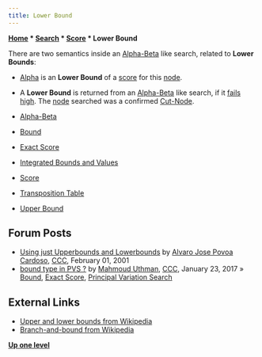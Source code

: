 ```yaml
---
title: Lower Bound
---
```

**[Home](Home "Home") \* [Search](Search "Search") \* [Score](Score "Score") \* Lower Bound**


There are two semantics inside an [Alpha-Beta](Alpha-Beta "Alpha-Beta") like search, related to **Lower Bounds**:



* [Alpha](Alpha "Alpha") is an **Lower Bound** of a [score](Score "Score") for this [node](Node "Node").
* A **Lower Bound** is returned from an [Alpha-Beta](Alpha-Beta "Alpha-Beta") like search, if it [fails high](Fail-High "Fail-High"). The [node](Node "Node") searched was a confirmed [Cut-Node](Node_Types#Cut-Nodes "Node Types").





* [Alpha-Beta](Alpha-Beta "Alpha-Beta")
* [Bound](Bound "Bound")
* [Exact Score](Exact_Score "Exact Score")
* [Integrated Bounds and Values](Integrated_Bounds_and_Values "Integrated Bounds and Values")
* [Score](Score "Score")
* [Transposition Table](Transposition_Table "Transposition Table")
* [Upper Bound](Upper_Bound "Upper Bound")


## Forum Posts


* [Using just Upperbounds and Lowerbounds](https://www.stmintz.com/ccc/index.php?id=152959) by [Alvaro Jose Povoa Cardoso](Alvaro_Cardoso "Alvaro Cardoso"), [CCC](CCC "CCC"), February 01, 2001
* [bound type in PVS ?](http://www.talkchess.com/forum/viewtopic.php?t=62913) by [Mahmoud Uthman](index.php?title=Mahmoud_Uthman&action=edit&redlink=1 "Mahmoud Uthman (page does not exist)"), [CCC](CCC "CCC"), January 23, 2017 » [Bound](Bound "Bound"), [Exact Score](Exact_Score "Exact Score"), [Principal Variation Search](Principal_Variation_Search "Principal Variation Search")


## External Links


* [Upper and lower bounds from Wikipedia](https://en.wikipedia.org/wiki/Upper_and_lower_bounds)
* [Branch-and-bound from Wikipedia](https://en.wikipedia.org/wiki/Branch_and_bound)


**[Up one level](Score "Score")**







 
